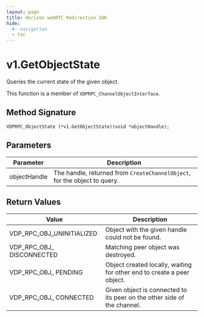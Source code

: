 ```yaml
---
layout: page
title: Horizon webRTC Redirection SDK
hide:
  #- navigation
  - toc
---
```

# v1.GetObjectState

Queries the current state of the given object.

This function is a member of `VDPRPC_ChannelObjectInterface`.

## Method Signature
```
VDPRPC_ObjectState (*v1.GetObjectState)(void *objectHandle);
```

## Parameters

| Parameter | Description |
| --------- | ----------- |
| objectHandle | The handle, returned from `CreateChannelObject`, for the object to query. |

## Return Values

| Value | Description |
| ----- | ----------- |
| VDP_RPC_OBJ_UNINITIALIZED | Object with the given handle could not be found. |
| VDP_RPC_OBJ_ DISCONNECTED | Matching peer object was destroyed. |
| VDP_RPC_OBJ_ PENDING | Object created locally, waiting for other end to create a peer object. |
| VDP_RPC_OBJ_ CONNECTED | Given object is connected to its peer on the other side of the channel. |


